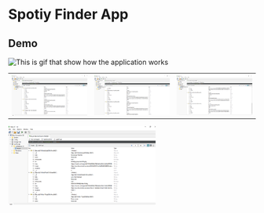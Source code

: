 # Spotiy Finder App
## Demo 

![This is gif that show how the application works](https://github.com/sebix00/spotify-api/blob/master/images/spotifyFinder.gif)

<table>
  <tr>
    <th><img src="https://github.com/sebix00/spotify-api/blob/master/images/robo3t(1).png" alt="data_base" width="300px" /> </th>
    <th><img src="https://github.com/sebix00/spotify-api/blob/master/images/robo3t(2).png" alt="data_base" width="300px" /> </th>
    <th><img src="https://github.com/sebix00/spotify-api/blob/master/images/robo3t(3).png" alt="data_base" width="300px" /> </th>
  </tr>
</table>

 
<img src="https://github.com/sebix00/spotify-api/blob/master/images/robo3t(1).png" alt="data_base" width="300px" />

